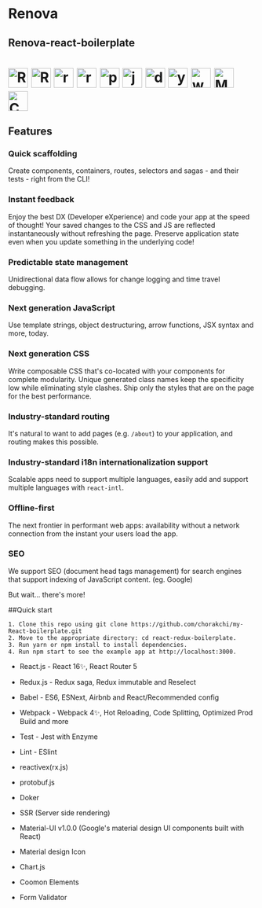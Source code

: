 # Renova
## Renova-react-boilerplate


<h1><p>
  <img alt="React.js" src="http://www.anamuser.com/wp-content/uploads/2017/03/logo-578x270.png" height="40" />
  <img alt="React-router" src="https://www.blog.plint-sites.nl/wordpress/wp-content/uploads/2016/07/react-router-624x279.png" height="40" />
    <img alt="redux.js" src="http://www.ematipico.com/assets/images/logo-redux.png" height="40" />
    <img alt="rx.js" src="https://axxes.com/wp-content/uploads/2016/02/tech-reactivex.png" height="40" />
  <img alt="protobuf.js" src="https://github.com/dcodeIO/protobuf.js/raw/master/pbjs.png"  height="40" />
    <img alt="jest" src="https://cdn.auth0.com/blog/testing-react-with-jest/logo.png" height="40" />
    <img alt="docker" src="https://mblum.me/images/docker.svg" height="40" />
    <img alt="yarn" src="https://www.bram.us/wordpress/wp-content/uploads/2016/10/yarn-kitten-full.png" height="40" />
    <img alt="webpack" src="https://lc-mhke0kuv.cn-n1.lcfile.com/3c200b26af29751549ee.png" height="40" />
    <img alt="Material UI" src="https://material-ui.com/static/images/material-ui-logo.svg" height="40" />
    <img alt="ChartJS" src="https://www.chartjs.org/img/chartjs-logo.svg" height="40" />
</p></h1>

## Features

### Quick scaffolding
Create components, containers, routes, selectors and sagas - and their tests - right from the CLI!
### Instant feedback
Enjoy the best DX (Developer eXperience) and code your app at the speed of thought! Your saved changes to the CSS and JS are reflected instantaneously without refreshing the page. Preserve application state even when you update something in the underlying code!
### Predictable state management
Unidirectional data flow allows for change logging and time travel debugging.
### Next generation JavaScript
Use template strings, object destructuring, arrow functions, JSX syntax and more, today.
### Next generation CSS
Write composable CSS that's co-located with your components for complete modularity. Unique generated class names keep the specificity low while eliminating style clashes. Ship only the styles that are on the page for the best performance.
### Industry-standard routing
It's natural to want to add pages (e.g. `/about`) to your application, and routing makes this possible.
### Industry-standard i18n internationalization support
Scalable apps need to support multiple languages, easily add and support multiple languages with `react-intl`.
### Offline-first
The next frontier in performant web apps: availability without a network connection from the instant your users load the app.
### SEO
We support SEO (document head tags management) for search engines that support indexing of JavaScript content. (eg. Google)

But wait... there's more!

##Quick start

    
    1. Clone this repo using git clone https://github.com/chorakchi/my-React-boilerplate.git
    2. Move to the appropriate directory: cd react-redux-boilerplate.
    3. Run yarn or npm install to install dependencies.
    4. Run npm start to see the example app at http://localhost:3000.




- React.js - React 16✨, React Router 5
- Redux.js - Redux saga, Redux immutable and Reselect
- Babel - ES6, ESNext, Airbnb and React/Recommended config
- Webpack - Webpack 4✨, Hot Reloading, Code Splitting, Optimized Prod Build and more
- Test - Jest with Enzyme
- Lint - ESlint
- reactivex(rx.js)
- protobuf.js
- Doker
- SSR (Server side rendering)
- Material-UI v1.0.0 (Google's material design UI components built with React)
- Material design Icon
- Chart.js

- Coomon Elements
- Form Validator


<br/>
<br/>

